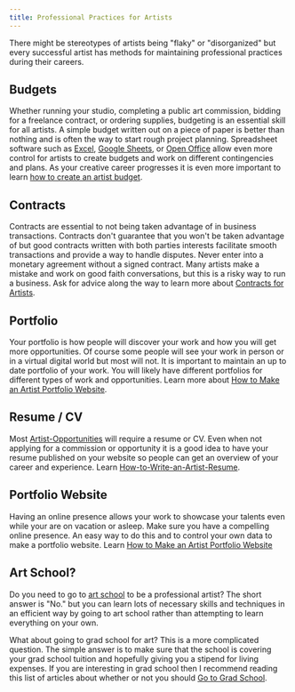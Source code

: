 ```yaml
---
title: Professional Practices for Artists
---
```


There might be stereotypes of artists being "flaky" or "disorganized" but every successful artist has methods for maintaining professional practices during their careers.

## Budgets

Whether running your studio, completing a public art commission, bidding for a freelance contract, or ordering supplies, budgeting is an essential skill for all artists. A simple budget written out on a piece of paper is better than nothing and is often the way to start rough project planning. Spreadsheet software such as [Excel](../software/excel.md), [Google Sheets](https://docs.google.com/spreadsheets/u/0/), or [Open Office](https://www.openoffice.org/) allow even more control for artists to create budgets and work on different contingencies and plans. As your creative career progresses it is even more important to learn [how to create an artist budget](how-to-create-an-artist-budget.md).

## Contracts

Contracts are essential to not being taken advantage of in business transactions. Contracts don't guarantee that you won't be taken advantage of but good contracts written with both parties interests facilitate smooth transactions and provide a way to handle disputes. Never enter into a monetary agreement without a signed contract. Many artists make a mistake and work on good faith conversations, but this is a risky way to run a business. Ask for advice along the way to learn more about [Contracts for Artists](contracts-for-artists.md).

## Portfolio

Your portfolio is how people will discover your work and how you will get more opportunities. Of course some people will see your work in person or in a virtual digital world but most will not. It is important to maintain an up to date portfolio of your work. You will likely have different portfolios for different types of work and opportunities. Learn more about [How to Make an Artist Portfolio Website](../tutorials/how-to-make-an-artist-portfolio-website.md).

## Resume / CV

Most [Artist-Opportunities](artist-opportunities.md) will require a resume or CV. Even when not applying for a commission or opportunity it is a good idea to have your resume published on your website so people can get an overview of your career and experience. Learn [How-to-Write-an-Artist-Resume](how-to-write-an-artist-resume.md).

## Portfolio Website

Having an online presence allows your work to showcase your talents even while your are on vacation or asleep. Make sure you have a compelling online presence. An easy way to do this and to control your own data to make a portfolio website. Learn [How to Make an Artist Portfolio Website](../tutorials/how-to-make-an-artist-portfolio-website.md)

## Art School?

Do you need to go to [art school](art-schools.md) to be a professional artist? The short answer is "No." but you can learn lots of necessary skills and techniques in an efficient way by going to art school rather than attempting to learn everything on your own.

What about going to grad school for art? This is a more complicated question. The simple answer is to make sure that the school is covering your grad school tuition and hopefully giving you a stipend for living expenses. If you are interesting in grad school then I recommend reading this list of articles about whether or not you should [Go to Grad School](grad-school.md).
